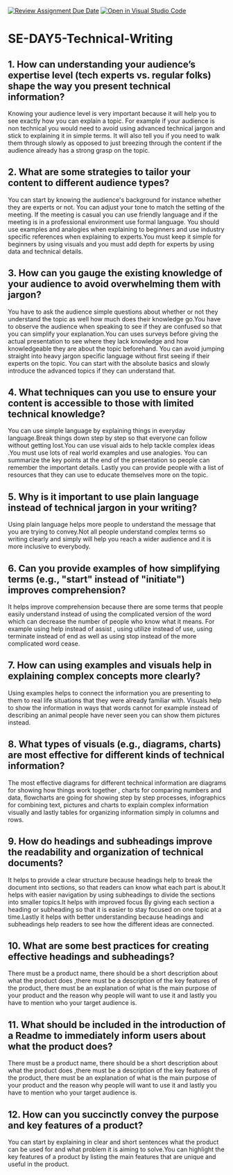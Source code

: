 [![Review Assignment Due Date](https://classroom.github.com/assets/deadline-readme-button-22041afd0340ce965d47ae6ef1cefeee28c7c493a6346c4f15d667ab976d596c.svg)](https://classroom.github.com/a/zsAR-pyY)
[![Open in Visual Studio Code](https://classroom.github.com/assets/open-in-vscode-2e0aaae1b6195c2367325f4f02e2d04e9abb55f0b24a779b69b11b9e10269abc.svg)](https://classroom.github.com/online_ide?assignment_repo_id=18477796&assignment_repo_type=AssignmentRepo)
# SE-DAY5-Technical-Writing
## 1. How can understanding your audience’s expertise level (tech experts vs. regular folks) shape the way you present technical information?
Knowing your audience level is very important because it will help you to see exactly how you can explain a topic. For example if your audience is non technical you would need to avoid using advanced technical jargon and stick to explaining it in simple terms. It will also tell you if you need to walk them through slowly as opposed to just breezing through the content if the audience already has a strong grasp on the topic.

## 2. What are some strategies to tailor your content to different audience types?
You can start by knowing the audience's background for instance whether they are experts or not. You can adjust your tone to match the setting of the meeting. If the meeting is casual you can use friendly language and if the meeting is in a professional environment use formal language. You should use examples and analogies when explaining to beginners and use industry specific references when explaining to experts.You must keep it simple for beginners by using visuals and you must add depth for experts by using data and technical details.

## 3. How can you gauge the existing knowledge of your audience to avoid overwhelming them with jargon?
You have to ask the audience simple questions about whether or not they understand the topic as well how much does their knowledge go.You have to observe the audience when speaking to see if they are confused so that you can simplify your explanation.You can uses surveys before giving the actual presentation to see where they lack knowledge and how knowledgeable they are about the topic beforehand. You can avoid jumping straight into heavy jargon specific language without first seeing if their experts on the topic. You can start with the absolute basics and slowly introduce the advanced topics if they can understand that. 

## 4. What techniques can you use to ensure your content is accessible to those with limited technical knowledge?
You can use simple language by explaining things in everyday language.Break things down step by step so that everyone can follow without getting lost.You can use visual aids to help tackle complex ideas .You must use lots of real world examples and use analogies. You can summarize the key points at the end of the presentation so people can remember the important details. Lastly you  can provide people with a list of resources that they can use to educate themselves more on the topic.

## 5. Why is it important to use plain language instead of technical jargon in your writing?
Using plain language helps more people to understand the message that you are trying to convey.Not all people understand complex terms so writing clearly and simply will help you reach a wider audience and it is more inclusive to everybody.

## 6. Can you provide examples of how simplifying terms (e.g., "start" instead of "initiate") improves comprehension?
It helps improve comprehension because there are some terms that people easily understand instead of using the complicated version of the word which can decrease the number of people who know what it means. For example using help instead of assist , using utilize instead of use, using terminate instead of end as well as using stop instead of the more complicated word cease.
## 7. How can using examples and visuals help in explaining complex concepts more clearly?
Using examples helps to connect the information you are presenting to them to real life situations that they were already familiar with. Visuals help to show the information in ways that words cannot for example instead of describing an animal people have never seen you can show them pictures instead.

## 8. What types of visuals (e.g., diagrams, charts) are most effective for different kinds of technical information?
The most effective diagrams for different technical information are diagrams for showing how things work together , charts for comparing numbers and data, flowcharts are going for showing step by step processes, infographics for combining text, pictures and charts to explain complex information visually  and lastly tables for organizing information simply in columns and rows.

## 9. How do headings and subheadings improve the readability and organization of technical documents?
It helps to provide a clear structure because headings help to break the document into sections, so that readers can know what each part is about.It helps with easier navigation by using subheadings to divide the sections into smaller topics.It helps with improved focus By giving each section a heading or subheading so that it is easier to stay focused on one topic at a time.Lastly it helps with better understanding because headings and subheadings help readers to  see how the different  ideas are connected. 

## 10. What are some best practices for creating effective headings and subheadings?
There must be a product name, there should be a short description about what the product does ,there must be a description of the key features of the product, there must be an explanation of what is the main purpose of your product and the reason why people will want to use it and lastly you have to mention who your target audience is.

## 11. What should be included in the introduction of a Readme to immediately inform users about what the product does?
There must be a product name, there should be a short description about what the product does ,there must be a description of the key features of the product, there must be an explanation of what is the main purpose of your product and the reason why people will want to use it and lastly you have to mention who your target audience is.

## 12. How can you succinctly convey the purpose and key features of a product?
You can start by explaining in clear and short sentences what the product can be used for and what problem it is aiming to solve.You can highlight the key features of a product by listing the main features that are unique and useful in the product.
